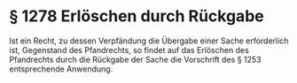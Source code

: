 # § 1278 Erlöschen durch Rückgabe
Ist ein Recht, zu dessen Verpfändung die Übergabe einer Sache erforderlich ist, Gegenstand des Pfandrechts, so findet auf das Erlöschen des Pfandrechts durch die Rückgabe der Sache die Vorschrift des § 1253 entsprechende Anwendung.